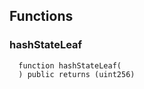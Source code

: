 


## Functions
### hashStateLeaf
```solidity
  function hashStateLeaf(
  ) public returns (uint256)
```




